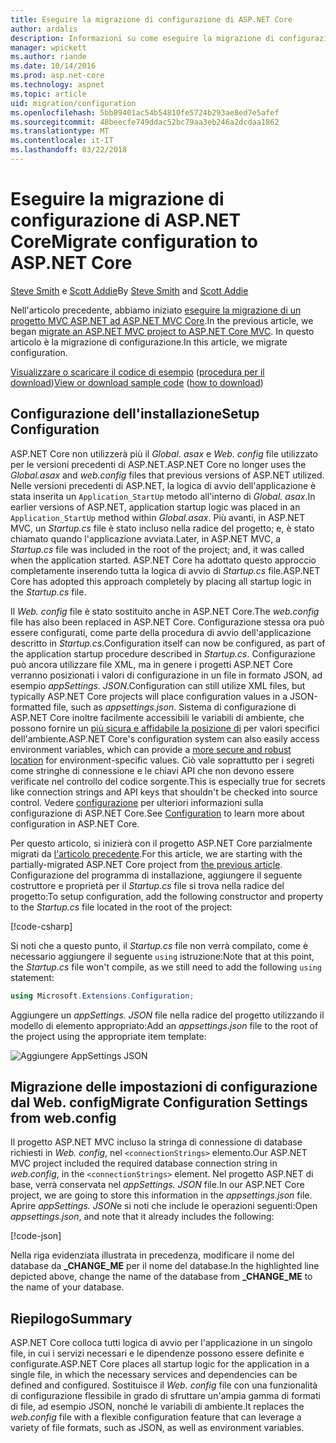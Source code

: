 ```yaml
---
title: Eseguire la migrazione di configurazione di ASP.NET Core
author: ardalis
description: Informazioni su come eseguire la migrazione di configurazione da un progetto ASP.NET MVC per un progetto ASP.NET MVC di base.
manager: wpickett
ms.author: riande
ms.date: 10/14/2016
ms.prod: asp.net-core
ms.technology: aspnet
ms.topic: article
uid: migration/configuration
ms.openlocfilehash: 5bb89401ac54b54810fe5724b293ae8ed7e5afef
ms.sourcegitcommit: 48beecfe749ddac52bc79aa3eb246a2dcdaa1862
ms.translationtype: MT
ms.contentlocale: it-IT
ms.lasthandoff: 03/22/2018
---
```

# <a name="migrate-configuration-to-aspnet-core"></a><span data-ttu-id="b9a24-103">Eseguire la migrazione di configurazione di ASP.NET Core</span><span class="sxs-lookup"><span data-stu-id="b9a24-103">Migrate configuration to ASP.NET Core</span></span>

<span data-ttu-id="b9a24-104">[Steve Smith](https://ardalis.com/) e [Scott Addie](https://scottaddie.com)</span><span class="sxs-lookup"><span data-stu-id="b9a24-104">By [Steve Smith](https://ardalis.com/) and [Scott Addie](https://scottaddie.com)</span></span>

<span data-ttu-id="b9a24-105">Nell'articolo precedente, abbiamo iniziato [eseguire la migrazione di un progetto MVC ASP.NET ad ASP.NET MVC Core](mvc.md).</span><span class="sxs-lookup"><span data-stu-id="b9a24-105">In the previous article, we began [migrate an ASP.NET MVC project to ASP.NET Core MVC](mvc.md).</span></span> <span data-ttu-id="b9a24-106">In questo articolo è la migrazione di configurazione.</span><span class="sxs-lookup"><span data-stu-id="b9a24-106">In this article, we migrate configuration.</span></span>

<span data-ttu-id="b9a24-107">[Visualizzare o scaricare il codice di esempio](https://github.com/aspnet/Docs/tree/master/aspnetcore/migration/configuration/samples) ([procedura per il download](xref:tutorials/index#how-to-download-a-sample))</span><span class="sxs-lookup"><span data-stu-id="b9a24-107">[View or download sample code](https://github.com/aspnet/Docs/tree/master/aspnetcore/migration/configuration/samples) ([how to download](xref:tutorials/index#how-to-download-a-sample))</span></span>

## <a name="setup-configuration"></a><span data-ttu-id="b9a24-108">Configurazione dell'installazione</span><span class="sxs-lookup"><span data-stu-id="b9a24-108">Setup Configuration</span></span>

<span data-ttu-id="b9a24-109">ASP.NET Core non utilizzerà più il *Global. asax* e *Web. config* file utilizzato per le versioni precedenti di ASP.NET.</span><span class="sxs-lookup"><span data-stu-id="b9a24-109">ASP.NET Core no longer uses the *Global.asax* and *web.config* files that previous versions of ASP.NET utilized.</span></span> <span data-ttu-id="b9a24-110">Nelle versioni precedenti di ASP.NET, la logica di avvio dell'applicazione è stata inserita un `Application_StartUp` metodo all'interno di *Global. asax*.</span><span class="sxs-lookup"><span data-stu-id="b9a24-110">In earlier versions of ASP.NET, application startup logic was placed in an `Application_StartUp` method within *Global.asax*.</span></span> <span data-ttu-id="b9a24-111">Più avanti, in ASP.NET MVC, un *Startup.cs* file è stato incluso nella radice del progetto; e, è stato chiamato quando l'applicazione avviata.</span><span class="sxs-lookup"><span data-stu-id="b9a24-111">Later, in ASP.NET MVC, a *Startup.cs* file was included in the root of the project; and, it was called when the application started.</span></span> <span data-ttu-id="b9a24-112">ASP.NET Core ha adottato questo approccio completamente inserendo tutta la logica di avvio di *Startup.cs* file.</span><span class="sxs-lookup"><span data-stu-id="b9a24-112">ASP.NET Core has adopted this approach completely by placing all startup logic in the *Startup.cs* file.</span></span>

<span data-ttu-id="b9a24-113">Il *Web. config* file è stato sostituito anche in ASP.NET Core.</span><span class="sxs-lookup"><span data-stu-id="b9a24-113">The *web.config* file has also been replaced in ASP.NET Core.</span></span> <span data-ttu-id="b9a24-114">Configurazione stessa ora può essere configurati, come parte della procedura di avvio dell'applicazione descritto in *Startup.cs*.</span><span class="sxs-lookup"><span data-stu-id="b9a24-114">Configuration itself can now be configured, as part of the application startup procedure described in *Startup.cs*.</span></span> <span data-ttu-id="b9a24-115">Configurazione può ancora utilizzare file XML, ma in genere i progetti ASP.NET Core verranno posizionati i valori di configurazione in un file in formato JSON, ad esempio *appSettings. JSON*.</span><span class="sxs-lookup"><span data-stu-id="b9a24-115">Configuration can still utilize XML files, but typically ASP.NET Core projects will place configuration values in a JSON-formatted file, such as *appsettings.json*.</span></span> <span data-ttu-id="b9a24-116">Sistema di configurazione di ASP.NET Core inoltre facilmente accessibili le variabili di ambiente, che possono fornire un [più sicura e affidabile la posizione di](xref:security/app-secrets) per valori specifici dell'ambiente.</span><span class="sxs-lookup"><span data-stu-id="b9a24-116">ASP.NET Core's configuration system can also easily access environment variables, which can provide a [more secure and robust location](xref:security/app-secrets) for environment-specific values.</span></span> <span data-ttu-id="b9a24-117">Ciò vale soprattutto per i segreti come stringhe di connessione e le chiavi API che non devono essere verificate nel controllo del codice sorgente.</span><span class="sxs-lookup"><span data-stu-id="b9a24-117">This is especially true for secrets like connection strings and API keys that shouldn't be checked into source control.</span></span> <span data-ttu-id="b9a24-118">Vedere [configurazione](xref:fundamentals/configuration/index) per ulteriori informazioni sulla configurazione di ASP.NET Core.</span><span class="sxs-lookup"><span data-stu-id="b9a24-118">See [Configuration](xref:fundamentals/configuration/index) to learn more about configuration in ASP.NET Core.</span></span>

<span data-ttu-id="b9a24-119">Per questo articolo, si inizierà con il progetto ASP.NET Core parzialmente migrati da [l'articolo precedente](mvc.md).</span><span class="sxs-lookup"><span data-stu-id="b9a24-119">For this article, we are starting with the partially-migrated ASP.NET Core project from [the previous article](mvc.md).</span></span> <span data-ttu-id="b9a24-120">Configurazione del programma di installazione, aggiungere il seguente costruttore e proprietà per il *Startup.cs* file si trova nella radice del progetto:</span><span class="sxs-lookup"><span data-stu-id="b9a24-120">To setup configuration, add the following constructor and property to the *Startup.cs* file located in the root of the project:</span></span>

[!code-csharp[](configuration/samples/WebApp1/src/WebApp1/Startup.cs?range=11-21)]

<span data-ttu-id="b9a24-121">Si noti che a questo punto, il *Startup.cs* file non verrà compilato, come è necessario aggiungere il seguente `using` istruzione:</span><span class="sxs-lookup"><span data-stu-id="b9a24-121">Note that at this point, the *Startup.cs* file won't compile, as we still need to add the following `using` statement:</span></span>

```csharp
using Microsoft.Extensions.Configuration;
```

<span data-ttu-id="b9a24-122">Aggiungere un *appSettings. JSON* file nella radice del progetto utilizzando il modello di elemento appropriato:</span><span class="sxs-lookup"><span data-stu-id="b9a24-122">Add an *appsettings.json* file to the root of the project using the appropriate item template:</span></span>

![Aggiungere AppSettings JSON](configuration/_static/add-appsettings-json.png)

## <a name="migrate-configuration-settings-from-webconfig"></a><span data-ttu-id="b9a24-124">Migrazione delle impostazioni di configurazione dal Web. config</span><span class="sxs-lookup"><span data-stu-id="b9a24-124">Migrate Configuration Settings from web.config</span></span>

<span data-ttu-id="b9a24-125">Il progetto ASP.NET MVC incluso la stringa di connessione di database richiesti in *Web. config*, nel `<connectionStrings>` elemento.</span><span class="sxs-lookup"><span data-stu-id="b9a24-125">Our ASP.NET MVC project included the required database connection string in *web.config*, in the `<connectionStrings>` element.</span></span> <span data-ttu-id="b9a24-126">Nel progetto ASP.NET di base, verrà conservata nel *appSettings. JSON* file.</span><span class="sxs-lookup"><span data-stu-id="b9a24-126">In our ASP.NET Core project, we are going to store this information in the *appsettings.json* file.</span></span> <span data-ttu-id="b9a24-127">Aprire *appSettings. JSON*e si noti che include le operazioni seguenti:</span><span class="sxs-lookup"><span data-stu-id="b9a24-127">Open *appsettings.json*, and note that it already includes the following:</span></span>

[!code-json[](../migration/configuration/samples/WebApp1/src/WebApp1/appsettings.json?highlight=4)]


<span data-ttu-id="b9a24-128">Nella riga evidenziata illustrata in precedenza, modificare il nome del database da **_CHANGE_ME** per il nome del database.</span><span class="sxs-lookup"><span data-stu-id="b9a24-128">In the highlighted line depicted above, change the name of the database from **_CHANGE_ME** to the name of your database.</span></span>

## <a name="summary"></a><span data-ttu-id="b9a24-129">Riepilogo</span><span class="sxs-lookup"><span data-stu-id="b9a24-129">Summary</span></span>

<span data-ttu-id="b9a24-130">ASP.NET Core colloca tutti logica di avvio per l'applicazione in un singolo file, in cui i servizi necessari e le dipendenze possono essere definite e configurate.</span><span class="sxs-lookup"><span data-stu-id="b9a24-130">ASP.NET Core places all startup logic for the application in a single file, in which the necessary services and dependencies can be defined and configured.</span></span> <span data-ttu-id="b9a24-131">Sostituisce il *Web. config* file con una funzionalità di configurazione flessibile in grado di sfruttare un'ampia gamma di formati di file, ad esempio JSON, nonché le variabili di ambiente.</span><span class="sxs-lookup"><span data-stu-id="b9a24-131">It replaces the *web.config* file with a flexible configuration feature that can leverage a variety of file formats, such as JSON, as well as environment variables.</span></span>
